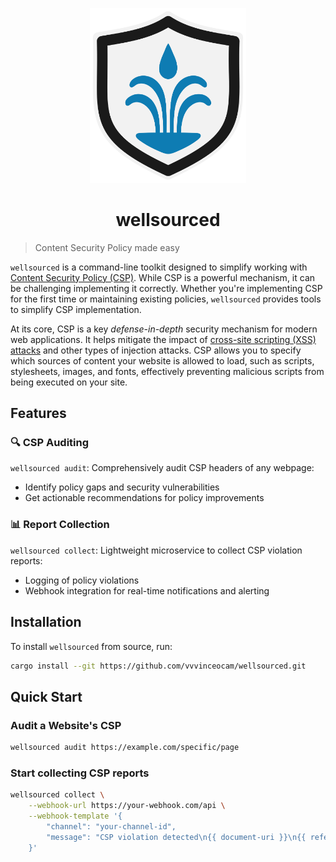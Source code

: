 <p align="center">
  <img src="./logo.svg" width="250" />
</p>
<h1 align="center">wellsourced</h1>

> Content Security Policy made easy

`wellsourced` is a command-line toolkit designed to simplify working with
[Content Security Policy (CSP)](https://developer.mozilla.org/en-US/docs/Web/HTTP/Guides/CSP). While CSP is a powerful
mechanism, it can be challenging implementing it correctly. Whether you're implementing CSP for the first time or
maintaining existing policies, `wellsourced` provides tools to simplify CSP implementation.

At its core, CSP is a key *defense-in-depth* security mechanism for modern web applications. It helps mitigate the
impact of [cross-site scripting (XSS) attacks](https://owasp.org/www-community/Types_of_Cross-Site_Scripting) and other
types of injection attacks. CSP allows you to specify which sources of content your website is allowed to load, such as
scripts, stylesheets, images, and fonts, effectively preventing malicious scripts from being executed on your site.

## Features

### 🔍 CSP Auditing

`wellsourced audit`: Comprehensively audit CSP headers of any webpage:

- Identify policy gaps and security vulnerabilities
- Get actionable recommendations for policy improvements

### 📊 Report Collection

`wellsourced collect`: Lightweight microservice to collect CSP violation reports:

- Logging of policy violations
- Webhook integration for real-time notifications and alerting

## Installation

To install `wellsourced` from source, run:

```bash
cargo install --git https://github.com/vvvinceocam/wellsourced.git
```

## Quick Start

### Audit a Website's CSP

```bash
wellsourced audit https://example.com/specific/page
```

### Start collecting CSP reports

```bash
wellsourced collect \
    --webhook-url https://your-webhook.com/api \
    --webhook-template '{
        "channel": "your-channel-id",
        "message": "CSP violation detected\n{{ document-uri }}\n{{ referrer }}\n{{ blocked-uri }}\n{{ violation-type }}\n{{ effective-directive }}\n{{ original-policy }}\n{{ disposition }}"
    }'
```
